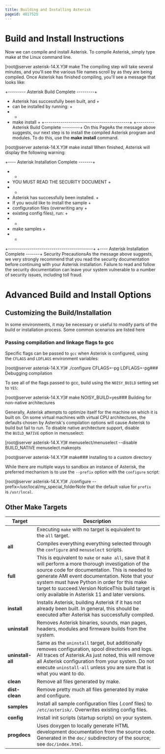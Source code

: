 ```yaml
---
title: Building and Installing Asterisk
pageid: 4817525
---
```


Build and Install Instructions
==============================

Now we can compile and install Asterisk. To compile Asterisk, simply type make at the Linux command line.

[root@server asterisk-14.X.Y]# make
The compiling step will take several minutes, and you'll see the various file names scroll by as they are being compiled. Once Asterisk has finished compiling, you'll see a message that looks like:

+--------- Asterisk Build Complete ---------+
+ Asterisk has successfully been built, and +
+ can be installed by running: +
+ +
+ make install +
+-------------------------------------------+
+--------- Asterisk Build Complete ---------+
On this PageAs the message above suggests, our next step is to install the compiled Asterisk program and modules. To do this, use the **make** **install** command.

[root@server asterisk-14.X.Y]# make install
When finished, Asterisk will display the following warning:

+---- Asterisk Installation Complete -------+
+ +
+ YOU MUST READ THE SECURITY DOCUMENT +
+ +
+ Asterisk has successfully been installed. +
+ If you would like to install the sample +
+ configuration files (overwriting any +
+ existing config files), run: +
+ +
+ make samples +
+ +
+-------------------------------------------+
+---- Asterisk Installation Complete -------+
Security PrecautionsAs the message above suggests, we very strongly recommend that you read the security documentation before continuing with your Asterisk installation. Failure to read and follow the security documentation can leave your system vulnerable to a number of security issues, including toll fraud.

Advanced Build and Install Options
==================================

Customizing the Build/Installation
----------------------------------

In some environments, it may be necessary or useful to modify parts of the build or installation process. Some common scenarios are listed here

### Passing compilation and linkage flags to gcc

Specific flags can be passed to `gcc` when Asterisk is configured, using the `CFLAGS` and `LDFLAGS` environment variables:

[root@server asterisk-14.X.Y]# ./configure CFLAGS=-pg LDFLAGS=-pg### Debugging compilation

To see all of the flags passed to gcc, build using the `NOISY_BUILD` setting set to `YES`:

[root@server asterisk-14.X.Y]# make NOISY\_BUILD=yes### Building for non-native architectures

Generally, Asterisk attempts to optimize itself for the machine on which it is built on. On some virtual machines with virtual CPU architectures, the defaults chosen by Asterisk's compilation options will cause Asterisk to build but fail to run. To disable native architecture support, disable the `BUILD_NATIVE` option in menuselect:

[root@server asterisk-14.X.Y]# menuselect/menuselect --disable BUILD\_NATIVE menuselect.makeopts

[root@server asterisk-14.X.Y]# make### Installing to a custom directory

While there are multiple ways to sandbox an instance of Asterisk, the preferred mechanism is to use the `--prefix` option with the `configure` script:

[root@server asterisk-14.X.Y]# ./configure --prefix=/usr/local/my\_special\_folderNote that the default value for `prefix` is `/usr/local`.

Other Make Targets
------------------



| Target | Description |
| --- | --- |
|  | Executing `make` with no target is equivalent to the `all` target. |
| **all** | Compiles everything everything selected through the `configure` and `menuselect` scripts. |
| **full** | This is equivalent to `make` or `make all`, save that it will perform a more thorough investigation of the source code for documentation. This is needed to generate AMI event documentation. Note that your system must have Python in order for this make target to succeed.Version NoticeThis build target is only available in Asterisk 11 and later versions. |
| **install** | Installs Asterisk, building Asterisk if it has not already been built. In general, this should be executed after Asterisk has successfully compiled. |
| **uninstall** | Removes Asterisk binaries, sounds, man pages, headers, modules and firmware builds from the system. |
| **uninstall-all** | Same as the `uninstall` target, but additionally removes configuration, spool directories and logs. All traces of Asterisk.As just noted, this will remove all Asterisk configuration from your system. Do not execute `uninstall-all` unless you are sure that is what you want to do. |
| **clean** | Remove all files generated by make. |
| **dist-clean** | Remove pretty much all files generated by make and configure. |
| **samples** | Install all sample configuration files (.conf files) to `/etc/asterisk/`. Overwrites existing config files. |
| **config** | Install init scripts (startup scripts) on your system. |
| **progdocs** | Uses doxygen to locally generate HTML development documentation from the source code.  Generated in the `doc/` subdirectory of the source; see `doc/index.html`. |

 

 

 


